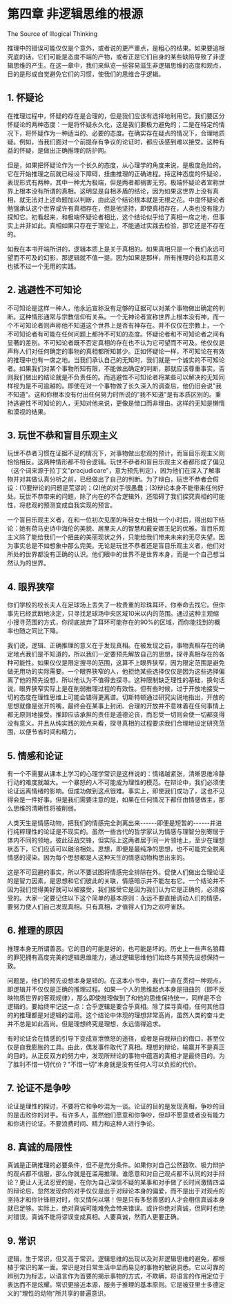 # 第四章 非逻辑思维的根源

The Source of Illogical Thinking

推理中的错误可能仅仅是个意外，或者说的更严重点，是粗心的结果。如果要追根究底的话，它们可能是态度不端的产物，或者正是它们自身的某些缺陷导致了非逻辑思维的产生。在这一章中，我们来纵览一些容易滋生非逻辑思维的态度和观点，目的是形成自觉避免它们的习惯，使我们的思维合乎逻辑。

## 1. 怀疑论

在推理过程中，怀疑的存在是合理的，但是我们应该有选择地利用它。我们要区分怀疑论的两种态度：一是将怀疑永久化，这是我们要极力避免的；二是在特定的情况下，将怀疑作为一种适当的、必要的态度。在确实存在疑点的情况下，合理地质疑。例如，当我们面对一个前提存有争议的论证时，都应该感到难以接受。这种有益的怀疑，是做出正确推理的防护网。

但是，如果把怀疑论作为一个长久的态度，从心理学的角度来说，是极度危险的。它在开始推理之前就已经设下障碍，扭曲推理的正确进程。持这种态度的怀疑论，表现形式有两种，其中一种尤为极端，但是两者都祸害无穷。极端怀疑论者宣称世界上根本没有所谓的真相。这明显是自相矛盾的结论，因为如果这世界上没有真相，就无法对上述命题加以判断，由此这个结论根本就是无根之花。中度怀疑论者勉强承认这个世界或许有真相存在，但是他坚持，即使真相存在，人类也没有能力探知它。初看起来，和极端怀疑论者相比，这个结论似乎给了真相一席之地，但事实上并非如此。真相如果只存在于理论上，不能通过实践去检验，那它还是不存在的。

如我在本书开端所讲的，逻辑本质上是关于真相的。如果真相只是一个我们永远可望而不可及的幻影，那逻辑就不值一提。因为如果是那样，所有推理的总和其意义也抵不过一个无用的实践。

## 2. 逃避性不可知论

不可知论是这样一种人，他永远宣称没有足够的证据可以对某个事物做出确定的判断。这种情形通常与宗教信仰有关系。一个无神论者宣称世界上根本没有神，而一个不可知论者则声称他不知道这个世界上是否有神存在。并不仅仅在宗教上，一个不可知论者有可能在任何问题上都持不可知的态度。怀疑论者和不可知论者之间有显著的差别。不可知论者既不否定真相的存在也不认为它可望而不可及。他仅仅是声称人们对任何确定的事物的真相都所知甚少。正如怀疑论一样，不可知论在有效的推理中也有一席之地。当我们承认自己的无知时，我们就是一个诚实的不可知论者。如果我们对某个事物所知有限，不能做出确定的判断，那就应该尊重事实。否则我们做出的结论就是不负责任的。而逃避性不可知论者将某些可以解决的无知同样视为是不可逾越的。即使在对一个事物做了长久深入的调查后，他仍旧会说"我不知道"。这和你根本没有付出任何努力时所说的"我不知道"是有本质区别的。秉持逃避性不可知论的人，无知对他来说，更像是借口而非理由。这样的无知是懒惰和漠视的结果。

## 3. 玩世不恭和盲目乐观主义


玩世不恭者习惯在证据不足的情况下，对事物做出悲观的预计，而盲目乐观主义则恰恰相反。这两种情形都不符合逻辑。玩世不恭者和盲目乐观主义者都形成了偏见（这个词来源于拉丁文"pracjudicare"，意为预先判定），因为他们在深入了解事物并对其做认真分析之前，已经做出了自己的判断。为了辩白，玩世不恭者会假设：(1)要辩论的问题是荒谬的；(2)他的对手很愚蠢；(3)辩论本身不能带来任何好处。玩世不恭带来的问题，除了内在的不合逻辑外，还阻碍了我们探究真相的可能性，将悲观的预测变成自我实现的预言。

一个盲目乐观主义者，在和一位初次见面的年轻女士相处一个小时后，得出如下结论：她有荷马史诗中海伦的美貌、居里夫人的智慧和戴安娜王妃的优雅。盲目乐观主义除了能给我们一个扭曲的美丽现状之外，只能给我们带来未来的无尽失望。因为事实总是不如想象中那么完美。无论是玩世不恭者还是盲目乐观主义者，他们对所处的世界都没有正确的认识。他们眼中的世界不是世界本身，而是一个自己想当然认为的世界。





## 4. 眼界狭窄


你们学校的校长夫人在足球场上丢失了一枚贵重的珍珠耳环，你奉命去找它。但你事先已经武断地决定，只寻找足球场中央区域10米以内的范围。通过这种主观缩小搜寻范围的方式，你彻底放弃了耳环可能存在的90%的区域，而你能找到的概率也随之同比下降。

我们说，逻辑、正确推理的意义在于发现真相。在被发现之前，事物真相存在的确定地点我们是不知道的，所以我们一定要预先解放自己的思想，探寻真相存在的各种可能性。如果仅仅是限定搜寻的范围，这算不上眼界狭窄，因为限定范围是避免做无用功的实际需要。一个眼界狭窄的人，他拒绝某些选择仅仅是因为这些选择偏离了他的预先设想，所以他认为不值得去探寻。这种限制缺乏理性的基础，换句话说，眼界狭窄实际上是在削弱推理过程的有效性。但有些时候，过于开放地接受一切的态度在理性思维上可能会错得更离谱。切斯特顿通过研究尖锐地指出，开放的思想就像是张开的嘴，最终会在某事上封闭、合理的开放并不意味着在任何事情上都无原则地接受。推卸应该承担的责任是道德沦丧，而忍受一切则会使一切都变得没有意义。并且从纯实践的观点来看，探寻真相的过程要求我们合理地设定研究范围，以便节省时间和精力。





## 5. 情感和论证


有一个不需要从课本上学习的心理学常识是这样说的：情绪越紧张，清晰思维冷静行动的难度就越大。一个暴怒的人不可能成为理性的模范。在辩论中，我们必须使论证远离情绪的影响。但成功做到这点很难。事实上，即使我们成功了，这也不见得会是一件好事。但是我们需要注意的是，如果在任何情况下都任由情感做主，那么思维的清晰性将被削弱。

人类天生是情感动物，把我们的情感完全剥离出来------即便是短暂的------并进行纯粹理性的论证是不现实的。虽然一些古代的哲学家认为情感与理智分别寄居于体内不同的领地，彼此征战交锋，但实际上这两者居于同一片领地上，至少在理想状态下，它们应该可以融洽相处。思想，即便是最纯净的思想，也不可能完全脱离情感的浸染。因为每个思想都是人这种天生的情感动物构思出来的。

这是不可回避的事实，所以不要试图将情感完全排除在外。促使人们做出合理论证的是智力因素，是思想和它们彼此的关联，情感暗示并不能左右它。一个结论并不因为我们觉得美好就可以被接受，我们接受它是因为我们认为它是正确的，必须接受的。大家一定要记住以下这个简单的基本原则：永远不要直接调动人们的情感，要努力使人们自己发现真相。只有真相，才值得人们为之欢呼雀跃。





## 6. 推理的原因


推理本身无所谓善恶。它的目的可能是好的，也可能是坏的。历史上一些声名狼藉的罪犯拥有高度完美的逻辑思维能力，通过逻辑思维他们始终与其预先设想保持一致。

问题是，他们的预先设想本身是错的。在这本小书中，我们一直在贯彻一种观点，即逻辑并不仅仅是正确的推理过程。如果一个人的思维起点本身是扭曲的（即不反映物质世界的客观规律），那么即使推理做到了和他的思维保持统一，同样是不合逻辑的。要始终牢记这一点：合乎逻辑是要合乎真相。除了探寻真相，任何其他目的的推理都是对逻辑的滥用。这个结论中体现的理想非常高尚，虽然人类的奋斗史并不总是如此高尚。但是理想终究是理想，永远值得追求。

有时论证会在情感的引导下变成宣泄愤怒的途径，或者是自我辩白的借口，甚至仅仅是自我膨胀的工具。由此，偶发事件取代了真相。理想的辩论，输赢并不是真正的目的，从正反双方的努力中，发现所辩论的事物中蕴涵的真相才是最终目的。为了胜利不惜一切代价？"不惜一切"本身就是没有任何人可以负担的代价。





## 7. 论证不是争吵


论证是理性的探讨，不要将它和争吵混为一谈。论证的目的是发现真相，争吵的目的是击败你的对手。有许多人，虽然他们愿意和你争吵，但却不愿意或者没有能力和你进行论证。不要浪费时间、精力和这种人进行争论。





## 8. 真诚的局限性


真诚是正确推理的必要条件，但不是充分条件。如果你对自己公然鼓吹、极力辩护的观点都不信服，那么你就是在滥用推理。谁愿意和对自己观点都不认同的对手辩论？更让人无法忍受的是，在你为自己深信不疑的某事和对手做了长时间激情四溢的辩论后，忽然发现你的对手仅仅是出于对辩论本身的偏爱，而不是出于对观点的坚持才和你针锋相对时，你又情何以堪！但是只有多愁善感的人才会相信真诚本身就已足够。实际上，绝对真诚可能难免会带来错误。或许你绝对真诚，但同时也绝对错误。真诚不能将谬误变成真相。人要真诚，然而人更要正确。





## 9. 常识

逻辑，生于常识，但又高于常识。逻辑思维的出现以及对非逻辑思维的避免，都根植于常识的某一面。常识是对日常生活中显而易见的事物的敏锐洞悉。它以可靠的辨别力为标志，以语言作为首要的揭示事物的方式，不欺瞒，将语言的作用定位于表达而不是炫耀。常识更接近本源，服务于推理的基本原则。它是被亚里士多德定义的"理性的动物"所共享的普遍意识。



